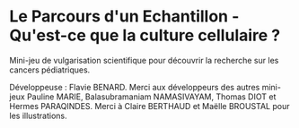 # Le Parcours d'un Echantillon - Qu'est-ce que la culture cellulaire ? 

Mini-jeu de vulgarisation scientifique pour découvrir la recherche sur les cancers pédiatriques. 

Développeuse : Flavie BENARD. 
Merci aux développeurs des autres mini-jeux Pauline MARIE, Balasubramaniam NAMASIVAYAM, Thomas DIOT et Hermes PARAQINDES.
Merci à Claire BERTHAUD et Maëlle BROUSTAL pour les illustrations. 
